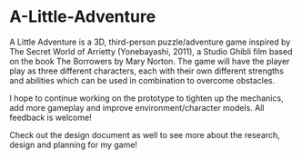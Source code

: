# A-Little-Adventure
A Little Adventure is a 3D, third-person puzzle/adventure game inspired by The Secret World of Arrietty (Yonebayashi, 2011), a Studio Ghibli film based on the book The Borrowers by Mary Norton. The game will have the player play as three different characters, each with their own different strengths and abilities which can be used in combination to overcome obstacles.

I hope to continue working on the prototype to tighten up the mechanics, add more gameplay and improve environment/character models. All feedback is welcome!

Check out the design document as well to see more about the research, design and planning for my game!


